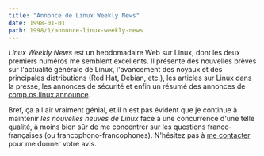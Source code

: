 ```yaml
---
title: "Annonce de Linux Weekly News"
date: 1998-01-01
path: 1998/1/annonce-linux-weekly-news
---
```


<EM>Linux Weekly News</EM> est un hebdomadaire Web sur Linux, dont les
deux premiers numéros me semblent excellents. Il présente des nouvelles
brèves sur l'actualité générale de Linux, l'avancement des noyaux et
des principales distributions (Red Hat, Debian, etc.), les articles sur
Linux dans la presse, les annonces de sécurité et enfin un résumé des
annonces de <A HREF="news:comp.os.linux.announce">comp.os.linux.announce</A>.

Bref, ça a l'air vraiment génial, et il n'est pas évident que je continue
à maintenir <EM>les nouvelles neuves de Linux</EM> face à une concurrence
d'une telle qualité, à moins bien sûr de me concentrer sur les questions
franco-françaises (ou francophono-francophones). N'hésitez pas à
<A HREF="mailto:fermigie@math.jussieu.fr">me contacter</A> pour me donner votre
avis.

